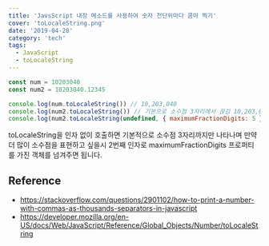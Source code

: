 ```yaml
---
title: 'JavsScript 내장 메소드를 사용하여 숫자 천단위마다 콤마 찍기'
cover: 'toLocaleString.png'
date: '2019-04-28'
category: 'tech'
tags:
  - JavaScript
  - toLocaleString
---
```


```javascript
const num = 10203040
const num2 = 10203040.12345

console.log(num.toLocaleString()) // 10,203,040
console.log(num2.toLocaleString()) // 기본으로 소수점 3자리에서 끊김 10,203,040.123
console.log(num2.toLocaleString(undefined, { maximumFractionDigits: 5 })) // 10,203,040.12345
```

toLocaleString을 인자 없이 호출하면 기본적으로 소수점 3자리까지만 나타나며
만약 더 많이 소수점을 표현하고 싶을시 2번째 인자로 maximumFractionDigits 프로퍼티를 가진 객체를 넘겨주면 됩니다.

## Reference

- https://stackoverflow.com/questions/2901102/how-to-print-a-number-with-commas-as-thousands-separators-in-javascript
- https://developer.mozilla.org/en-US/docs/Web/JavaScript/Reference/Global_Objects/Number/toLocaleString
